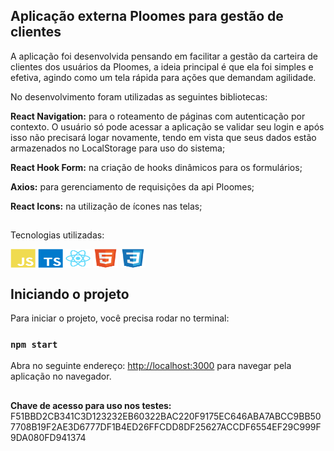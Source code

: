 ## Aplicação externa Ploomes para gestão de clientes
A aplicação foi desenvolvida pensando em facilitar a gestão da carteira de clientes dos usuários da Ploomes, a ideia principal é que ela foi simples e efetiva, agindo como um tela rápida para ações que demandam agilidade.

No desenvolvimento foram utilizadas as seguintes bibliotecas:

**React Navigation:** para o roteamento de páginas com autenticação por contexto. O usuário só pode acessar a aplicação se validar seu login e após isso não precisará logar novamente, tendo em vista que seus dados estão armazenados no LocalStorage para uso do sistema;

**React Hook Form:** na criação de hooks dinâmicos para os formulários;

**Axios:** para gerenciamento de requisições da api Ploomes;

**React Icons:** na utilização de ícones nas telas;

##
Tecnologias utilizadas:
<div style="display: inline_block">
  <img align="center" alt="Quevedo-Js" height="30" width="40" src="https://raw.githubusercontent.com/devicons/devicon/master/icons/javascript/javascript-plain.svg">
  <img align="center" alt="Quevedo-Ts" height="30" width="40" src="https://raw.githubusercontent.com/devicons/devicon/master/icons/typescript/typescript-plain.svg">
  <img align="center" alt="Quevedo-React" height="30" width="40" src="https://raw.githubusercontent.com/devicons/devicon/master/icons/react/react-original.svg">
  <img align="center" alt="Quevedo-HTML" height="30" width="40" src="https://raw.githubusercontent.com/devicons/devicon/master/icons/html5/html5-original.svg">
  <img align="center" alt="Quevedo-CSS" height="30" width="40" src="https://raw.githubusercontent.com/devicons/devicon/master/icons/css3/css3-original.svg">
</div>



## Iniciando o projeto

Para iniciar o projeto, você precisa rodar no terminal:

### `npm start`

Abra no seguinte endereço: [http://localhost:3000](http://localhost:3000) para navegar pela aplicação no navegador.

##

**Chave de acesso para uso nos testes:** F51BBD2CB341C3D123232EB60322BAC220F9175EC646ABA7ABCC9BB507708B19F2AE3D6777DF1B4ED26FFCDD8DF25627ACCDF6554EF29C999F9DA080FD941374
